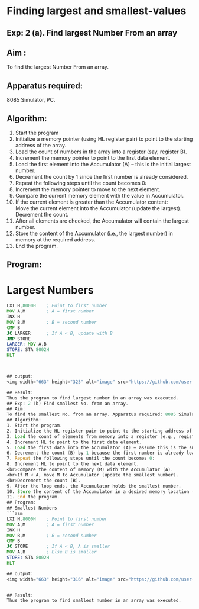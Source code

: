 # Finding largest and smallest-values
## Exp: 2 (a). Find largest Number From an array
## Aim : 
To find the largest Number From an array. 
## Apparatus required: 
8085 Simulator, PC. 
## Algorithm:
1. Start the program
2. Initialize a memory pointer (using HL register pair) to point to the starting address of the array.
3. Load the count of numbers in the array into a register (say, register B).
4. Increment the memory pointer to point to the first data element.
5. Load the first element into the Accumulator (A) – this is the initial largest number.
6. Decrement the count by 1 since the first number is already considered.
7. Repeat the following steps until the count becomes 0:
8. Increment the memory pointer to move to the next element.
9. Compare the current memory element with the value in Accumulator.
10. If the current element is greater than the Accumulator content:
<br> Move the current element into the Accumulator (update the largest).
<br> Decrement the count.
11. After all elements are checked, the Accumulator will contain the largest number.
12. Store the content of the Accumulator (i.e., the largest number) in memory at the required address.
13. End the program.
## Program:
# Largest Numbers

```asm
LXI H,8000H    ; Point to first number  
MOV A,M        ; A = first number  
INX H  
MOV B,M        ; B = second number  
CMP B  
JC LARGER      ; If A < B, update with B  
JMP STORE  
LARGER: MOV A,B  
STORE: STA 8002H  
HLT  



## output:
<img width="663" height="325" alt="image" src="https://github.com/user-attachments/assets/9dfb3789-e4a2-42ce-8277-323e9936154e" />

## Result:
Thus the program to find largest number in an array was executed.
## Exp: 2 (b) Find smallest No. from an array.
## Aim: 
To find the smallest No. from an array. Apparatus required: 8085 Simulator, PC. 
## Algorithm:
1. Start the program.
2. Initialize the HL register pair to point to the starting address of the array.
3. Load the count of elements from memory into a register (e.g., register B).
4. Increment HL to point to the first data element.
5. Load the first data into the Accumulator (A) – assume this is the smallest number initially.
6. Decrement the count (B) by 1 because the first number is already loaded.
7. Repeat the following steps until the count becomes 0:
8. Increment HL to point to the next data element.
<br>Compare the content of memory (M) with the Accumulator (A).
<br>If M < A, move M to Accumulator (update the smallest number).
<br>Decrement the count (B).
9. After the loop ends, the Accumulator holds the smallest number.
10. Store the content of the Accumulator in a desired memory location (e.g., 4300H).
11. End the program.
## Program:
## Smallest Numbers
```asm
LXI H,8000H    ; Point to first number
MOV A,M        ; A = first number
INX H
MOV B,M        ; B = second number
CMP B
JC STORE       ; If A < B, A is smaller
MOV A,B        ; Else B is smaller
STORE: STA 8002H
HLT

## output:
<img width="663" height="316" alt="image" src="https://github.com/user-attachments/assets/01635cd5-15fc-4a31-b14c-8e1f668de983" />


## Result:
Thus the program to find smallest number in an array was executed.

